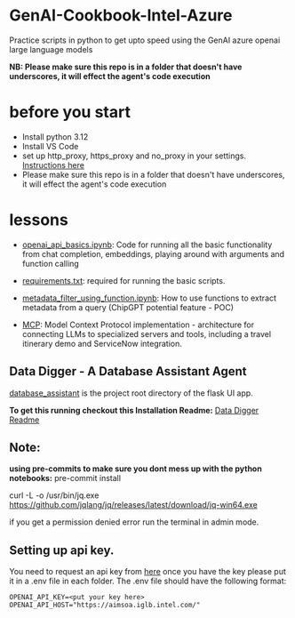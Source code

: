 # GenAI-Cookbook-Intel-Azure
Practice scripts in python to get upto speed using the GenAI azure openai large language models

**NB: Please make sure this repo is in a folder that doesn't have underscores, it will effect the agent's code execution**
# before you start
- Install python 3.12
- Install VS Code
- set up http_proxy, https_proxy and no_proxy in your settings. [Instructions here](https://intelpedia.intel.com/Set_proxy)
- Please make sure this repo is in a folder that doesn't have underscores, it will effect the agent's code execution

# lessons
- [openai_api_basics.ipynb](https://github.com/intel-sandbox/GenAI-Cookbook-Intel-Azure/blob/main/openai_api_basics.ipynb): Code for running all the basic functionality from chat completion, embeddings, playing around with arguments and function calling

- [requirements.txt](https://github.com/intel-sandbox/GenAI-Cookbook-Intel-Azure/blob/main/requirements.txt): required for running the basic scripts.

- [metadata_filter_using_function.ipynb](https://github.com/intel-sandbox/GenAI-Cookbook-Intel-Azure/blob/main/metadata_filter_using_function.ipynb): How to use functions to extract metadata from a query (ChipGPT potential feature - POC)

- [MCP](https://github.com/intel-sandbox/GenAI-Cookbook-Intel-Azure/tree/main/MCP): Model Context Protocol implementation - architecture for connecting LLMs to specialized servers and tools, including a travel itinerary demo and ServiceNow integration.

## Data Digger - A Database Assistant Agent
[database_assistant](https://github.com/intel-sandbox/GenAI-Cookbook-Intel-Azure/tree/main/database_assistant) is the project root directory of the flask UI app.

**To get this running checkout this Installation Readme:**
[Data Digger Readme](https://github.com/intel-sandbox/GenAI-Cookbook-Intel-Azure/tree/main/database_assistant/README.md)


## Note:
**using pre-commits to make sure you dont mess up with the python notebooks:**
pre-commit install

curl -L -o /usr/bin/jq.exe https://github.com/jqlang/jq/releases/latest/download/jq-win64.exe

if you get a permission denied error run the terminal in admin mode.

## Setting up api key.
You need to request an api key from [here]()
once you have the key please put it in a .env file in each folder. The .env file should have the following format:
```
OPENAI_API_KEY=<put your key here>
OPENAI_API_HOST="https://aimsoa.iglb.intel.com/"
```
